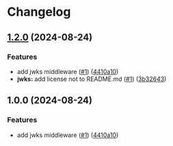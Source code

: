 # Changelog

## [1.2.0](https://github.com/waigel/hono-middlewares/compare/v1.1.0...v1.2.0) (2024-08-24)


### Features

* add jwks middleware ([#1](https://github.com/waigel/hono-middlewares/issues/1)) ([4410a10](https://github.com/waigel/hono-middlewares/commit/4410a10a2d5d6e6a45bbd02cd399cfbba582d1f6))
* **jwks:** add license not to README.md ([#1](https://github.com/waigel/hono-middlewares/issues/1)) ([3b32643](https://github.com/waigel/hono-middlewares/commit/3b326430e6d858bed55e0c3ea6529a2b4ec75cb9))

## 1.0.0 (2024-08-24)


### Features

* add jwks middleware ([#1](https://github.com/waigel/hono-middlewares/issues/1)) ([4410a10](https://github.com/waigel/hono-middlewares/commit/4410a10a2d5d6e6a45bbd02cd399cfbba582d1f6))
